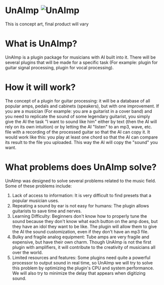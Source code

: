 # UnAImp   ![UnAImp](https://github.com/dizmorall/UnAImp/assets/144819653/72b0d21e-d586-4709-bd2a-eb87aca94eee)
This is concept art, final product will vary
# What is UnAImp?
UnAImp is a plugin package for musicians with AI built into it. There will be several plugins that will be made for a specific task (For example: plugin for guitar signal processing, plugin for vocal processing).
# How it will work?
The concept of a plugin for guitar processing: it will be a database of all popular amps, pedals and cabinets (speakers), but with one improvement. If you are a musician (For example: you are a guitarist in a cover band) and you need to replicate the sound of some legendary guitarist, you simply give the AI the task "I want to sound like him" either by text (then the AI will rely on its own intuition) or by letting the AI "listen" to an mp3, wave, etc. file with a recording of the processed guitar so that the AI can copy it. It would work like this: you play at least one chord so that the AI can compare its result to the file you uploaded. This way the AI will copy the "sound" you want.
# What problems does UnAImp solve?
UnAImp was designed to solve several problems related to the music field. Some of these problems include:
1. Lack of access to information: It is very difficult to find presets that a popular musician uses.
2. Repeating a sound by ear is not easy for humans: The plugin allows guitarists to save time and nerves. 
3. Learning Difficulty: Beginners don't know how to properly tune the sound because they don't know what each button on the amp does, but they have an idol they want to be like. The plugin will allow them to give the AI the sound customization, even if they don't have an mp3 file.
4. Bulky and fragile analog equipment: Tube amps are very fragile and expensive, but have their own charm. Though UnAImp is not the first plugin with amplifiers, it will contribute to the creativity of musicians all over the world.
5. Limited resources and features: Some plugins need quite a powerful processor to output sound in real time, so UnAImp we will try to solve this problem by optimizing the plugin's CPU and system performance. We will also try to minimize the delay that appears when digitizing sound.
